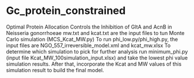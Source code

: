 # Gc_protein_constrained
Optimal Protein Allocation Controls the Inhibition of GltA and AcnB in Neisseria gonorrhoeae
mw.txt and kcat.txt are the input files to tun Monte Carlo simulation (MCS_Kcat_MW.py)
To run phi_low.py/phi_high.py, the input files are NGO_557_irreversible_model.xml and kcat_mw.xlsx
To determine which simulation to pick for further analysis run minimum_phi.py (input file Kcat_MW_100simulation_input.xlsx) and take the lowest phi value simulation results. After that, incorporate the Kcat and MW values of this simulation result to build the final model.

